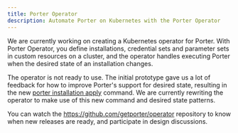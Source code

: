 ```yaml
---
title: Porter Operator
description: Automate Porter on Kubernetes with the Porter Operator
---
```


We are currently working on creating a Kubernetes operator for Porter.
With Porter Operator, you define installations, credential sets and parameter sets in custom resources on a cluster, and the operator handles executing Porter when the desired state of an installation changes.

The operator is not ready to use.
The initial prototype gave us a lot of feedback for how to improve Porter's support for desired state, resulting in the new [porter installation apply] command.
We are currently rewriting the operator to make use of this new command and desired state patterns.

You can watch the https://github.com/getporter/operator repository to know when new releases are ready, and participate in design discussions.

[porter installation apply]: /cli/porter_installations_apply/